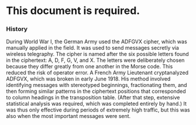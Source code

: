 # This document is required.
### History
During World War I, the German Army used the ADFGVX cipher, which was manually applied in the field. It was used to send messages secretly via wireless telegraphy. The cipher is named after the six possible letters found in the ciphertext: A, D, F, G, V, and X. The letters were deliberately chosen because they differ greatly from one another in the Morse code. This reduced the risk of operator error. A French Army Lieutenant cryptanalyzed ADFGVX, which was broken in early June 1918. His method involved identifying messages with stereotyped beginnings, fractionating them, and then forming similar patterns in the ciphertext positions that corresponded to column headings in the transposition table. (After that step, extensive statistical analysis was required, which was completed entirely by hand.) It was thus only effective during periods of extremely high traffic, but this was also when the most important messages were sent.

